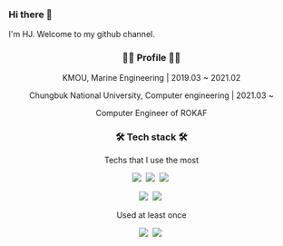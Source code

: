 ### Hi there 👋
I'm HJ. Welcome to my github channel.

<h3 align="center">👨‍💻 Profile 👨‍💻</h3>

<p align="center"> KMOU, Marine Engineering | 2019.03 ~ 2021.02 </p>
<p align="center"> Chungbuk National University, Computer engineering | 2021.03 ~ </p>
<p align="center"> Computer Engineer of ROKAF </p>

<h3 align="center">🛠️ Tech stack 🛠️</h3>

<p align="center"> Techs that I use the most </p>
<p align="center">
<img src="https://img.shields.io/badge/Python-3766AB?style=flat-square&logo=Python&logoColor=white"/></a>&nbsp 
<img src="https://img.shields.io/badge/Flutter-02569B?style=flat-square&logo=Flutter&logoColor=white"/></a>&nbsp 
<img src="https://img.shields.io/badge/C++-00599C?style=flat-square&logo=C++&logoColor=white"/></a>&nbsp 
</p>

<p align="center">
<img src="https://img.shields.io/badge/HTML5-E34F26?style=flat-square&logo=HTML5&logoColor=white"/></a>&nbsp 
<img src="https://img.shields.io/badge/CSS3-1572B6?style=flat-square&logo=CSS3&logoColor=white"/></a>&nbsp 
</p>

<p align="center"> Used at least once </p>
<p align="center">
<img src="https://img.shields.io/badge/Android_Studio-3DDC84?style=flat-square&logo=Android&logoColor=white"/></a>&nbsp 
<img src="https://img.shields.io/badge/Kotlin-7F52FF?style=flat-square&logo=Kotlin&logoColor=white"/></a>&nbsp 
</p>
<!--
**KIMGEEK/KIMGEEK** is a ✨ _special_ ✨ repository because its `README.md` (this file) appears on your GitHub profile.

Here are some ideas to get you started:

- 🔭 I’m currently working on ...
- 🌱 I’m currently learning ...
- 👯 I’m looking to collaborate on ...
- 🤔 I’m looking for help with ...
- 💬 Ask me about ...
- 📫 How to reach me: ...
- 😄 Pronouns: ...
- ⚡ Fun fact: ...
-->
